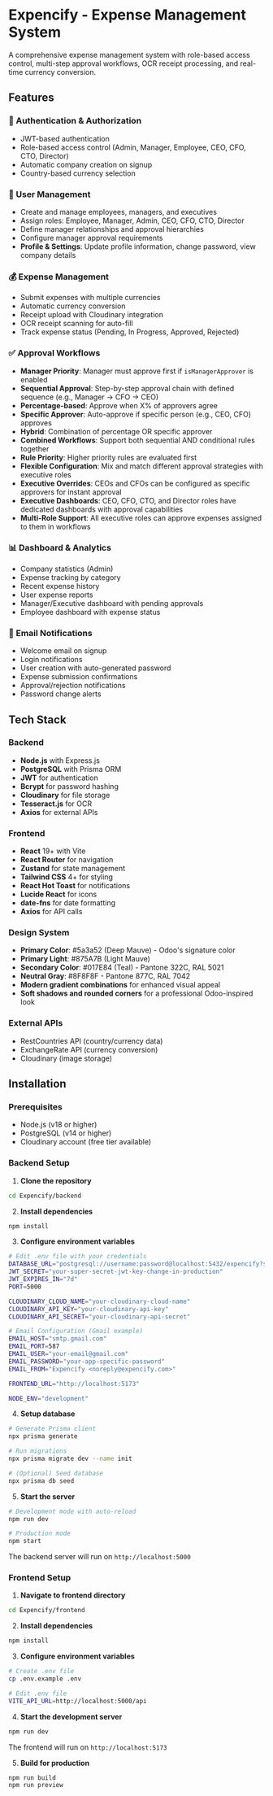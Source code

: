 # Expencify - Expense Management System

A comprehensive expense management system with role-based access control, multi-step approval workflows, OCR receipt processing, and real-time currency conversion.

## Features

### 🔐 Authentication & Authorization

- JWT-based authentication
- Role-based access control (Admin, Manager, Employee, CEO, CFO, CTO, Director)
- Automatic company creation on signup
- Country-based currency selection

### 👥 User Management

- Create and manage employees, managers, and executives
- Assign roles: Employee, Manager, Admin, CEO, CFO, CTO, Director
- Define manager relationships and approval hierarchies
- Configure manager approval requirements
- **Profile & Settings**: Update profile information, change password, view company details

### 💰 Expense Management

- Submit expenses with multiple currencies
- Automatic currency conversion
- Receipt upload with Cloudinary integration
- OCR receipt scanning for auto-fill
- Track expense status (Pending, In Progress, Approved, Rejected)

### ✅ Approval Workflows

- **Manager Priority**: Manager must approve first if `isManagerApprover` is enabled
- **Sequential Approval**: Step-by-step approval chain with defined sequence (e.g., Manager → CFO → CEO)
- **Percentage-based**: Approve when X% of approvers agree
- **Specific Approver**: Auto-approve if specific person (e.g., CEO, CFO) approves
- **Hybrid**: Combination of percentage OR specific approver
- **Combined Workflows**: Support both sequential AND conditional rules together
- **Rule Priority**: Higher priority rules are evaluated first
- **Flexible Configuration**: Mix and match different approval strategies with executive roles
- **Executive Overrides**: CEOs and CFOs can be configured as specific approvers for instant approval
- **Executive Dashboards**: CEO, CFO, CTO, and Director roles have dedicated dashboards with approval capabilities
- **Multi-Role Support**: All executive roles can approve expenses assigned to them in workflows

### 📊 Dashboard & Analytics

- Company statistics (Admin)
- Expense tracking by category
- Recent expense history
- User expense reports
- Manager/Executive dashboard with pending approvals
- Employee dashboard with expense status

### 📧 Email Notifications

- Welcome email on signup
- Login notifications
- User creation with auto-generated password
- Expense submission confirmations
- Approval/rejection notifications
- Password change alerts

## Tech Stack

### Backend

- **Node.js** with Express.js
- **PostgreSQL** with Prisma ORM
- **JWT** for authentication
- **Bcrypt** for password hashing
- **Cloudinary** for file storage
- **Tesseract.js** for OCR
- **Axios** for external APIs

### Frontend

- **React** 19+ with Vite
- **React Router** for navigation
- **Zustand** for state management
- **Tailwind CSS** 4+ for styling
- **React Hot Toast** for notifications
- **Lucide React** for icons
- **date-fns** for date formatting
- **Axios** for API calls

### Design System

- **Primary Color**: #5a3a52 (Deep Mauve) - Odoo's signature color
- **Primary Light**: #875A7B (Light Mauve)
- **Secondary Color**: #017E84 (Teal) - Pantone 322C, RAL 5021
- **Neutral Gray**: #8F8F8F - Pantone 877C, RAL 7042
- **Modern gradient combinations** for enhanced visual appeal
- **Soft shadows and rounded corners** for a professional Odoo-inspired look

### External APIs

- RestCountries API (country/currency data)
- ExchangeRate API (currency conversion)
- Cloudinary (image storage)

## Installation

### Prerequisites

- Node.js (v18 or higher)
- PostgreSQL (v14 or higher)
- Cloudinary account (free tier available)

### Backend Setup

1. **Clone the repository**

```bash
cd Expencify/backend
```

2. **Install dependencies**

```bash
npm install
```

3. **Configure environment variables**

```bash
# Edit .env file with your credentials
DATABASE_URL="postgresql://username:password@localhost:5432/expencify?schema=public"
JWT_SECRET="your-super-secret-jwt-key-change-in-production"
JWT_EXPIRES_IN="7d"
PORT=5000

CLOUDINARY_CLOUD_NAME="your-cloudinary-cloud-name"
CLOUDINARY_API_KEY="your-cloudinary-api-key"
CLOUDINARY_API_SECRET="your-cloudinary-api-secret"

# Email Configuration (Gmail example)
EMAIL_HOST="smtp.gmail.com"
EMAIL_PORT=587
EMAIL_USER="your-email@gmail.com"
EMAIL_PASSWORD="your-app-specific-password"
EMAIL_FROM="Expencify <noreply@expencify.com>"

FRONTEND_URL="http://localhost:5173"

NODE_ENV="development"
```

4. **Setup database**

```bash
# Generate Prisma client
npx prisma generate

# Run migrations
npx prisma migrate dev --name init

# (Optional) Seed database
npx prisma db seed
```

5. **Start the server**

```bash
# Development mode with auto-reload
npm run dev

# Production mode
npm start
```

The backend server will run on `http://localhost:5000`

### Frontend Setup

1. **Navigate to frontend directory**

```bash
cd Expencify/frontend
```

2. **Install dependencies**

```bash
npm install
```

3. **Configure environment variables**

```bash
# Create .env file
cp .env.example .env

# Edit .env file
VITE_API_URL=http://localhost:5000/api
```

4. **Start the development server**

```bash
npm run dev
```

The frontend will run on `http://localhost:5173`

5. **Build for production**

```bash
npm run build
npm run preview
```
